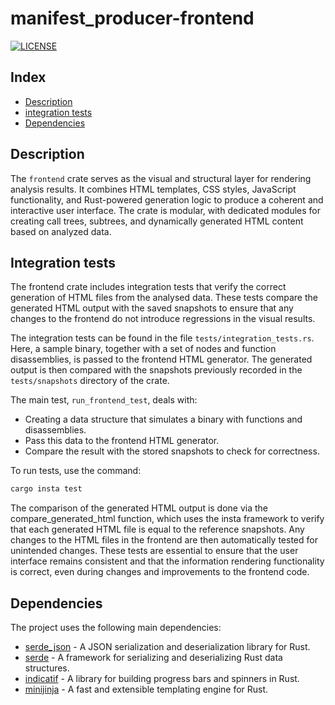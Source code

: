 # manifest_producer-frontend

[![LICENSE][license badge]][license]

## Index

- [Description](#description)
- [integration tests](#tests)
- [Dependencies](#dependencies)


## Description

The `frontend` crate serves as the visual and structural layer for rendering analysis results. It combines HTML templates, CSS styles, JavaScript functionality, and Rust-powered generation logic to produce a coherent and interactive user interface. The crate is modular, with dedicated modules for creating call trees, subtrees, and dynamically generated HTML content based on analyzed data.

## Integration tests

The frontend crate includes integration tests that verify the correct generation of HTML files from the analysed data. These tests compare the generated HTML output with the saved snapshots to ensure that any changes to the frontend do not introduce regressions in the visual results.

The integration tests can be found in the file `tests/integration_tests.rs`. Here, a sample binary, together with a set of nodes and function disassemblies, is passed to the frontend HTML generator. The generated output is then compared with the snapshots previously recorded in the `tests/snapshots` directory of the crate.

The main test, `run_frontend_test`, deals with:
- Creating a data structure that simulates a binary with functions and disassemblies.
- Pass this data to the frontend HTML generator.
- Compare the result with the stored snapshots to check for correctness.

To run tests, use the command:

```bash
cargo insta test
```

The comparison of the generated HTML output is done via the compare_generated_html function, which uses the insta framework to verify that each generated HTML file is equal to the reference snapshots. Any changes to the HTML files in the frontend are then automatically tested for unintended changes.
These tests are essential to ensure that the user interface remains consistent and that the information rendering functionality is correct, even during changes and improvements to the frontend code.

## Dependencies

The project uses the following main dependencies:

- [serde_json](https://crates.io/crates/serde_json) - A JSON serialization and deserialization library for Rust.
- [serde](https://crates.io/crates/serde) - A framework for serializing and deserializing Rust data structures.
- [indicatif](https://crates.io/crates/indicatif) - A library for building progress bars and spinners in Rust.
- [minijinja](https://crates.io/crates/minijinja) - A fast and extensible templating engine for Rust.

<!-- Links -->
[license]: LICENSE-MIT

<!-- Badges -->
[license badge]: https://img.shields.io/badge/license-MIT-blue.svg